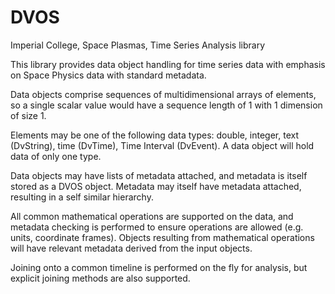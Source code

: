 # DVOS
Imperial College, Space Plasmas, Time Series Analysis library

This library provides data object handling for time series data
with emphasis on Space Physics data with standard metadata.

Data objects comprise sequences of multidimensional arrays of elements,
so a single scalar value would have a sequence length of 1 with 1 dimension of size 1.

Elements may be one of the following data types: 
double, integer, text (DvString), time (DvTime), Time Interval (DvEvent).
A data object will hold data of only one type.

Data objects may have lists of metadata attached, and metadata is itself stored as a DVOS object.
Metadata may itself have metadata attached, resulting in a self similar hierarchy.

All common mathematical operations are supported on the data, and metadata checking
is performed to ensure operations are allowed (e.g. units, coordinate frames).
Objects resulting from mathematical operations will have relevant metadata derived
from the input objects.

Joining onto a common timeline is performed on the fly for analysis,
but explicit joining methods are also supported.
